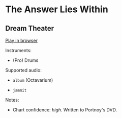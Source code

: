 # The Answer Lies Within

## Dream Theater


[Play in browser](http://pages.cs.wisc.edu/~tolly/customs/dream-theater/the-answer-lies-within)

Instruments:

  * (Pro) Drums

Supported audio:

  * `album` (Octavarium)

  * `jammit`

Notes:

  * Chart confidence: *high*. Written to Portnoy's DVD.

